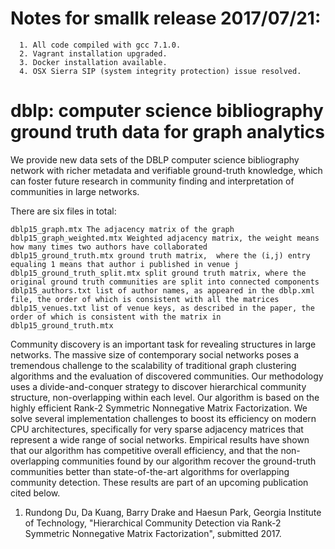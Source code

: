 # Notes for smallk release 2017/07/21:

      1. All code compiled with gcc 7.1.0.
      2. Vagrant installation upgraded.
      3. Docker installation available.
      4. OSX Sierra SIP (system integrity protection) issue resolved.


# dblp: computer science bibliography ground truth data for graph analytics

We provide new data sets of the DBLP computer science bibliography network with richer metadata and verifiable ground-truth knowledge, which can foster future research in community finding and interpretation of communities in large networks.

There are six files in total:

	dblp15_graph.mtx The adjacency matrix of the graph
	dblp15_graph_weighted.mtx Weighted adjacency matrix, the weight means how many times two authors have collaborated
	dblp15_ground_truth.mtx ground truth matrix,  where the (i,j) entry equaling 1 means that author i published in venue j
	dblp15_ground_truth_split.mtx split ground truth matrix, where the original ground truth communities are split into connected components
	dblp15_authors.txt list of author names, as appeared in the dblp.xml file, the order of which is consistent with all the matrices
	dblp15_venues.txt list of venue keys, as described in the paper, the order of which is consistent with the matrix in dblp15_ground_truth.mtx

Community discovery is an important task for revealing structures in large networks. The massive size of contemporary social networks poses a tremendous challenge to the scalability of traditional graph clustering algorithms and the evaluation of discovered communities. Our methodology uses a divide-and-conquer strategy to discover hierarchical community structure, non-overlapping within each level. Our algorithm is based on the highly efficient Rank-2 Symmetric Nonnegative Matrix Factorization. We solve several implementation challenges to boost its efficiency on modern CPU architectures, specifically for very sparse adjacency matrices that represent a wide range of social networks. Empirical results have shown that our algorithm has competitive overall efficiency, and that the non-overlapping communities found by our algorithm recover the ground-truth communities better than state-of-the-art algorithms for overlapping community detection. These results are part of an upcoming publication cited below.

1. Rundong Du, Da Kuang, Barry Drake and Haesun Park, Georgia Institute of 
Technology, "Hierarchical Community Detection via Rank-2 Symmetric Nonnegative Matrix Factorization", submitted 2017.
